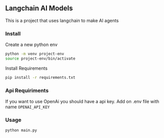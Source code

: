 ## Langchain AI Models

This is a project that uses langchain to make AI agents

### Install

Create a new python env

```bash
python -m venv project-env
source project-env/bin/activate
```

Install Requirements

```bash
pip install -r requirements.txt
```

### Api Requiriments

If you want to use OpenAi you should have a api key.
Add on .env file with name `OPENAI_API_KEY`

### Usage

```bash
python main.py
```

